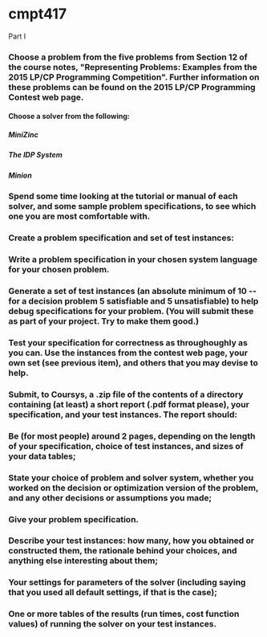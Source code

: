 # cmpt417
Part I

### Choose a problem from the five problems from Section 12 of the course notes, "Representing Problems: Examples from the 2015 LP/CP Programming Competition". Further information on these problems can be found on the 2015 LP/CP Programming Contest web page.
#### Choose a solver from the following:
##### MiniZinc
##### The IDP System
##### Minion
### Spend some time looking at the tutorial or manual of each solver, and some sample problem specifications, to see which one you are most comfortable with.
### Create a problem specification and set of test instances:
### Write a problem specification in your chosen system language for your chosen problem.
### Generate a set of test instances (an absolute minimum of 10 -- for a decision problem 5 satisfiable and 5 unsatisfiable) to help debug specifications for your problem. (You will submit these as part of your project. Try to make them good.)
### Test your specification for correctness as throughoughly as you can. Use the instances from the contest web page, your own set (see previous item), and others that you may devise to help.
### Submit, to Coursys, a .zip file of the contents of a directory containing (at least) a short report (.pdf format please), your specification, and your test instances. The report should:
### Be (for most people) around 2 pages, depending on the length of your specification, choice of test instances, and sizes of your data tables;
### State your choice of problem and solver system, whether you worked on the decision or optimization version of the problem, and any other decisions or assumptions you made;
### Give your problem specification.
### Describe your test instances: how many, how you obtained or constructed them, the rationale behind your choices, and anything else interesting about them;
### Your settings for parameters of the solver (including saying that you used all default settings, if that is the case);
### One or more tables of the results (run times, cost function values) of running the solver on your test instances.

